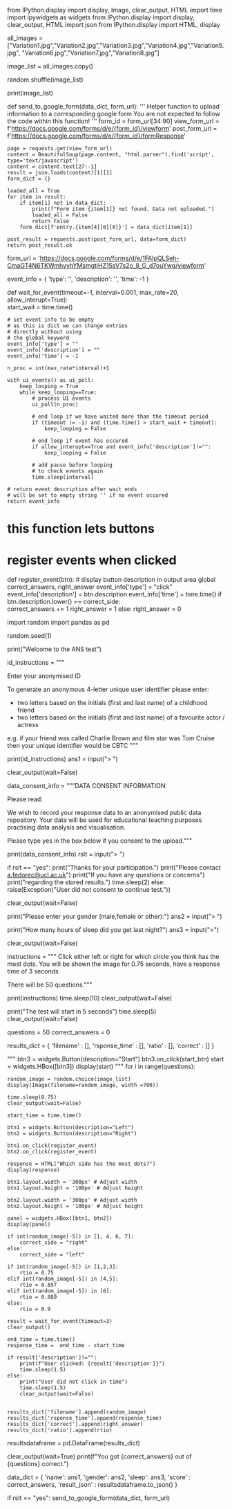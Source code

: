 from IPython.display import display, Image, clear_output, HTML
import time
import ipywidgets as widgets
from IPython.display import display, clear_output, HTML
import json 
from IPython.display import HTML, display

all_images = ["Variation1.jpg","Variation2.jpg","Variation3.jpg","Variation4.jpg","Variation5.jpg",
              "Variation6.jpg","Variation7.jpg","Variation8.jpg"]

image_list = all_images.copy()

random.shuffle(image_list)

print(image_list)

def send_to_google_form(data_dict, form_url):
    ''' Helper function to upload information to a corresponding google form 
        You are not expected to follow the code within this function!
    '''
    form_id = form_url[34:90]
    view_form_url = f'https://docs.google.com/forms/d/e/{form_id}/viewform'
    post_form_url = f'https://docs.google.com/forms/d/e/{form_id}/formResponse'

    page = requests.get(view_form_url)
    content = BeautifulSoup(page.content, "html.parser").find('script', type='text/javascript')
    content = content.text[27:-1]
    result = json.loads(content)[1][1]
    form_dict = {}
    
    loaded_all = True
    for item in result:
        if item[1] not in data_dict:
            print(f"Form item {item[1]} not found. Data not uploaded.")
            loaded_all = False
            return False
        form_dict[f'entry.{item[4][0][0]}'] = data_dict[item[1]]
    
    post_result = requests.post(post_form_url, data=form_dict)
    return post_result.ok

form_url = 'https://docs.google.com/forms/d/e/1FAIpQLSeh-CmaGT4N6TKWmhvyhYMsmgtjHZ15sV7s2o_8_G_d7ouYwg/viewform'

event_info = {
    'type': '',
    'description': '',
    'time': -1
}

def wait_for_event(timeout=-1, interval=0.001, max_rate=20, allow_interupt=True):    
    start_wait = time.time()

    # set event info to be empty
    # as this is dict we can change entries
    # directly without using
    # the global keyword
    event_info['type'] = ""
    event_info['description'] = ""
    event_info['time'] = -1

    n_proc = int(max_rate*interval)+1
    
    with ui_events() as ui_poll:
        keep_looping = True
        while keep_looping==True:
            # process UI events
            ui_poll(n_proc)

            # end loop if we have waited more than the timeout period
            if (timeout != -1) and (time.time() > start_wait + timeout):
                keep_looping = False
                
            # end loop if event has occured
            if allow_interupt==True and event_info['description']!="":
                keep_looping = False
                
            # add pause before looping
            # to check events again
            time.sleep(interval)
    
    # return event description after wait ends
    # will be set to empty string '' if no event occured
    return event_info

# this function lets buttons 
# register events when clicked
def register_event(btn):
    # display button description in output area
    global correct_answers, right_answer
    event_info['type'] = "click"
    event_info['description'] = btn.description
    event_info['time'] = time.time()
    if btn.description.lower() == correct_side:  
        correct_answers += 1
        right_answer = 1
    else:
        right_answer = 0

import random
import pandas as pd

random.seed(1)

print("Welcome to the ANS test")

id_instructions = """

Enter your anonymised ID

To generate an anonymous 4-letter unique user identifier please enter:
- two letters based on the initials (first and last name) of a childhood friend
- two letters based on the initials (first and last name) of a favourite actor / actress

e.g. if your friend was called Charlie Brown and film star was Tom Cruise
     then your unique identifier would be CBTC
"""

print(id_instructions)
ans1 = input("> ")

clear_output(wait=False)

data_consent_info = """DATA CONSENT INFORMATION:

Please read:

We wish to record your response data
to an anonymised public data repository. 
Your data will be used for educational teaching purposes
practising data analysis and visualisation.

Please type   yes   in the box below if you consent to the upload."""

print(data_consent_info)
rslt = input("> ") 

if rslt == "yes": 
    print("Thanks for your participation.")
    print("Please contact a.fedorec@ucl.ac.uk")
    print("If you have any questions or concerns")
    print("regarding the stored results.")
    time.sleep(2)
else: 
    raise(Exception("User did not consent to continue test."))

clear_output(wait=False)

print("Please enter your gender (male,female or other):")
ans2 = input("> ")

print("How many hours of sleep did you get last night?")
ans3 = input(">")

clear_output(wait=False)

instructions = """
Click either left or right for which circle you think has the most dots.
You will be shown the image for 0.75 seconds, have a response time of 3 seconds

There will be 50 questions."""

print(instructions)
time.sleep(10)
clear_output(wait=False) 

print("The test will start in 5 seconds")
time.sleep(5)
clear_output(wait=False)

questions = 50
correct_answers = 0

results_dict = {
    'filename' : [],
    'rsponse_time' : [],
    'ratio' : [],
    'correct' : []
}

"""
btn3 = widgets.Button(description="Start")
btn3.on_click(start_btn) 
start = widgets.HBox([btn3])
display(start)
"""
for i in range(questions):
        
    random_image = random.choice(image_list)
    display(Image(filename=random_image, width =700))
        
    time.sleep(0.75)
    clear_output(wait=False)
    
    start_time = time.time() 

    btn1 = widgets.Button(description="Left")
    btn2 = widgets.Button(description="Right")
    
    btn1.on_click(register_event) 
    btn2.on_click(register_event) 
        
    response = HTML("Which side has the most dots?")
    display(response)
    
    btn1.layout.width = '300px' # Adjust width 
    btn1.layout.height = '100px' # Adjust height 
    
    btn2.layout.width = '300px' # Adjust width 
    btn2.layout.height = '100px' # Adjust height 
        
    panel = widgets.HBox([btn1, btn2])
    display(panel)
    
    if int(random_image[-5]) in [1, 4, 6, 7]:
        correct_side = "right"
    else:
        correct_side = "left"
        
    if int(random_image[-5]) in [1,2,3]: 
        rtio = 0.75
    elif int(random_image[-5]) in [4,5]:
        rtio = 0.857
    elif int(random_image[-5]) in [6]:
        rtio = 0.889
    else:
        rtio = 0.9
        
    result = wait_for_event(timeout=3)
    clear_output()
    
    end_time = time.time()
    response_time =  end_time - start_time
    
    if result['description']!="":
        print(f"User clicked: {result['description']}")
        time.sleep(1.5)
    else:
        print("User did not click in time")
        time.sleep(1.5)
        clear_output(wait=False)
    
        
    results_dict['filename'].append(random_image)
    results_dict['rsponse_time'].append(response_time)
    results_dict['correct'].append(right_answer)
    results_dict['ratio'].append(rtio)

resultsdataframe = pd.DataFrame(results_dict)

clear_output(wait=True) 
print(f"You got {correct_answers} out of {questions} correct.")

data_dict = {
    'name': ans1,
    'gender': ans2,
    'sleep': ans3,
    'score' : correct_answers,
    'result_json' : resultsdataframe.to_json()
}

if rslt == "yes":
    send_to_google_form(data_dict, form_url)
